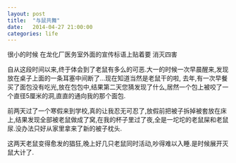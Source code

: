 ```yaml
---
layout: post
title:  "与鼠共舞"
date:   2014-04-27 21:00:00
categories: life
---
```

很小的时候 在龙化厂医务室外面的宣传标语上贴着要 消灭四害

自从这段时间以来,终于体会到了老鼠有多么的可恶.大一的时候一次早晨醒来,发现放在桌子上面的一条耳塞中间断了…现在知道当然是老鼠干的啦, 去年,有一次早餐买了面包没有吃光,放在包包中,结果第二天您猜发现了什么,居然一个包上被咬了一个直径5厘米的洞,直直的通向我的那个面包.

前两天过了一个寒假来到学校,真的让我忍无可忍了,放假前把被子拆掉被套放在床上,结果发现全部被老鼠做成了窝,在我的杯子里过了夜,全是一坨坨的老鼠屎和老鼠尿.没办法只好从家里拿来了新的被子枕头.

这两天老鼠变得愈发的猖狂,晚上好几只老鼠同时活动,吵得难以入睡.是时候展开灭鼠大计了.

